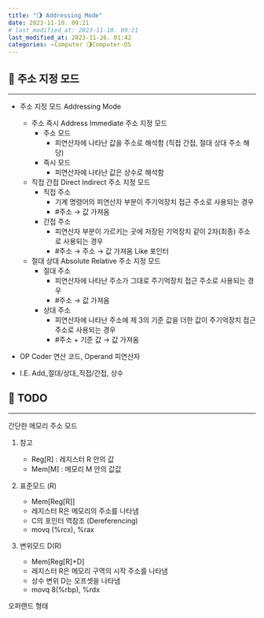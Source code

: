 ```yaml
---
title: "🌖 Addressing Mode"
date: 2023-11-10. 09:21
# last_modified_at: 2023-11-10. 09:21
last_modified_at: 2023-11-26. 01:42
categories: ⭐Computer 🌖Computer-OS
---
```


## 💫 주소 지정 모드

---

- 주소 지정 모드 Addressing Mode
  - 주소 즉시 Address Immediate 주소 지정 모드
    - 주소 모드
      - 피연산자에 나타난 값을 주소로 해석함 (직접 간접, 절대 상대 주소 해당)
    - 즉시 모드
      - 피연산자에 나타난 값은 상수로 해석함
  - 직접 간접 Direct Indirect 주소 지정 모드
    - 직접 주소
      - 기계 명령어의 피연산자 부분이 주기억장치 접근 주소로 사용되는 경우
      - #주소 → 값 가져옴
    - 간접 주소
      - 피연산자 부분이 가르키는 곳에 저장된 기억장치 같이 2차(최종) 주소로 사용되는 경우
      - #주소 → 주소 → 값 가져옴 Like 포인터
  - 절대 상대 Absolute Relative 주소 지정 모드
    - 절대 주소
      - 피연산자에 나타난 주소가 그대로 주기억장치 접근 주소로 사용되는 경우
      - #주소 → 값 가져옴
    - 상대 주소
      - 피연산자에 나타난 주소에 제 3의 기준 값을 더한 값이 주기억장치 접근 주소로 사용되는 경우
      - #주소 + 기준 값 → 값 가져옴

- OP Coder 연산 코드, Operand 피연산자  
- I.E. Add_절대/상대_직접/간접, 상수  

## 💫 TODO

---

간단한 메모리 주소 모드

1. 참고
   - Reg[R] : 레지스터 R 안의 값
   - Mem[M] : 메모리 M 안의 값값

2. 표준모드 (R)
   - Mem[Reg[R]]
   - 레지스터 R은 메모리의 주소를 나타냄
   - C의 포인터 역참조 (Dereferencing)
   - movq (%rcx), %rax

3. 변위모드 D(R)
   - Mem[Reg[R]+D]
   - 레지스터 R은 메모리 구역의 시작 주소를 나타냄
   - 상수 변위 D는 오프셋을 나타냄
   - movq 8(%rbp), %rdx

오퍼랜드 형태
